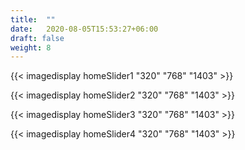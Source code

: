 ```yaml
---
title:  ""
date:   2020-08-05T15:53:27+06:00
draft: false
weight: 8
---
```


{{< imagedisplay homeSlider1 "320" "768" "1403" >}}

{{< imagedisplay homeSlider2 "320" "768" "1403" >}}

{{< imagedisplay homeSlider3 "320" "768" "1403" >}}

{{< imagedisplay homeSlider4 "320" "768" "1403" >}}
